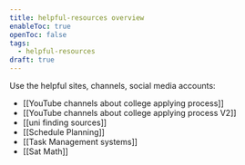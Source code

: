 ```yaml
---
title: helpful-resources overview
enableToc: true
openToc: false
tags:
  - helpful-resources
draft: true
---
```

Use the helpful sites, channels, social media accounts:
- [[YouTube channels about college applying process]]
- [[YouTube channels about college applying process V2]]
- [[uni finding sources]]
- [[Schedule Planning]]
- [[Task Management systems]]
- [[Sat Math]]











